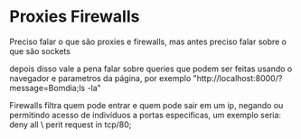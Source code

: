 # Proxies Firewalls

Preciso falar o que são proxies e firewalls, mas antes preciso falar sobre o que são sockets

depois disso vale a pena falar sobre queries que podem ser feitas usando o navegador e parametros da página, por exemplo "http://localhost:8000/?message=Bomdia;ls -la"

Firewalls filtra quem pode entrar e quem pode sair em um ip, negando ou permitindo acesso de indivíduos a portas especificas, um exemplo seria: deny all \ perit request in tcp/80;
